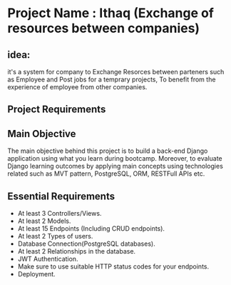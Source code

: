 # Project Name : Ithaq (Exchange of resources between companies)

## idea:  
it's a system for company to Exchange Resorces between parteners such as Employee and Post jobs for a temprary projects, To benefit from the experience of employee from other companies.



## Project Requirements


## Main Objective
The main objective behind this project is to build a back-end Django application using what you learn during bootcamp. Moreover, to evaluate Django learning outcomes by applying main concepts using technologies related such as MVT pattern, PostgreSQL, ORM, RESTFull APIs etc.


## Essential Requirements
- At least 3 Controllers/Views.
- At least 2 Models.
- At least 15 Endpoints (Including CRUD endpoints).
- At least 2 Types of users.
- Database Connection(PostgreSQL databases).
- At least 2 Relationships in the database.
- JWT Authentication.
- Make sure to use suitable HTTP status codes for your endpoints.
- Deployment.
